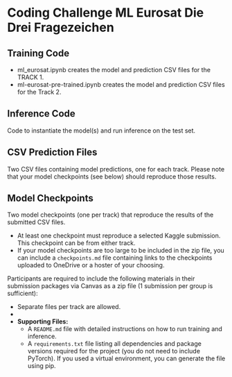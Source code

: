 # Coding Challenge ML Eurosat Die Drei Fragezeichen

## Training Code
- ml_eurosat.ipynb creates the model and prediction CSV files for the TRACK 1.
- ml-eurosat-pre-trained.ipynb creates the model and prediction CSV files for the Track 2.

## Inference Code
Code to instantiate the model(s) and run inference on the test set.

## CSV Prediction Files
Two CSV files containing model predictions, one for each track. Please note that your model checkpoints (see below) should reproduce those results.

## Model Checkpoints
Two model checkpoints (one per track) that reproduce the results of the submitted CSV files.
- At least one checkpoint must reproduce a selected Kaggle submission. This checkpoint can be from either track.
- If your model checkpoints are too large to be included in the zip file, you can include a `checkpoints.md` file containing links to the checkpoints uploaded to OneDrive or a hoster of your choosing.

Participants are required to include the following materials in their submission packages via Canvas as a zip file (1 submission per group is sufficient):

- Separate files per track are allowed.
- 
- **Supporting Files:**
  - A `README.md` file with detailed instructions on how to run training and inference.
  - A `requirements.txt` file listing all dependencies and package versions required for the project (you do not need to include PyTorch). If you used a virtual environment, you can generate the file using pip.
